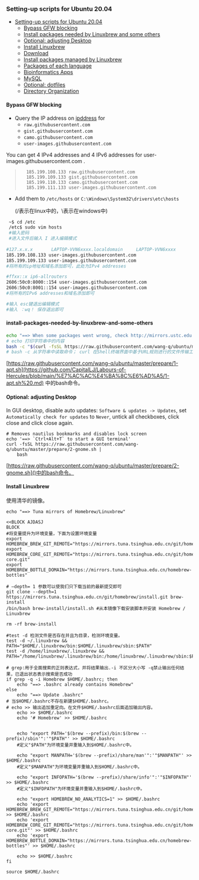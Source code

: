 ### Setting-up scripts for Ubuntu 20.04

- [Setting-up scripts for Ubuntu 20.04](#setting-up-scripts-for-ubuntu-2004)
    - [Bypass GFW blocking](#bypass-gfw-blocking)
    - [Install packages needed by Linuxbrew and some others](#install-packages-needed-by-linuxbrew-and-some-others)
    - [Optional: adjusting Desktop](#optional-adjusting-desktop)
    - [Install Linuxbrew](#install-linuxbrew)
    - [Download](#download)
    - [Install packages managed by Linuxbrew](#install-packages-managed-by-linuxbrew)
    - [Packages of each language](#packages-of-each-language)
    - [Bioinformatics Apps](#bioinformatics-apps)
    - [MySQL](#mysql)
    - [Optional: dotfiles](#optional-dotfiles)
    - [Directory Organization](#directory-organization)

#### Bypass GFW blocking

- Query the IP address on [ipddress](https://www.ipaddress.com/) for
  - `raw.githubusercontent.com`
  - `gist.githubusercontent.com`
  - `camo.githubusercontent.com`
  - `user-images.githubusercontent.com`

  

You can get 4 IPv4 addresses and 4 IPv6 addresses for user-images.githubusercontent.com .

> 		185.199.108.133	raw.githubusercontent.com
> 		185.199.109.133	gist.githubusercontent.com
> 		185.199.110.133	camo.githubusercontent.com
> 		185.199.111.133	user-images.githubusercontent.com
> 		

- Add them to `/etc/hosts` or `C:\Windows\System32\drivers\etc\hosts`

	(/表示在linux中的，\表示在windows中)

```bash
 ~$ cd /etc
 /etc$ sudo vim hosts
 #输入密码
 #进入文件后输入 I 进入编辑模式
 
#127.x.x.x       LAPTOP-VVN6xxxx.localdomain     LAPTOP-VVN6xxxx
185.199.108.133	user-images.githubusercontent.com
185.199.109.133 user-images.githubusercontent.com
#将所有的ip地址和域名添加即可，此处为IPv4 addresses

#ffxx::x ip6-allrouters
2606:50c0:8000::154	user-images.githubusercontent.com
2606:50c0:8001::154	user-images.githubusercontent.com
#将所有的IPv6 addresses和域名添加即可

#输入 esc键退出编辑模式
#输入 ：wq！ 保存退出即可

```

#### install-packages-needed-by-linuxbrew-and-some-others

```bash
echo "==> When some packages went wrong, check http://mirrors.ustc.edu.cn/ubuntu/ for updating status."
# echo 打印字符串中的内容
bash -c "$(curl -fsSL https://raw.githubusercontent.com/wang-q/ubuntu/master/prepare/1-apt.sh)"
# bash -c 从字符串中读取命令； curl 在Shell终端界面中基于URL规则进行的文件传输工作 -f:Fail silently (no output at all) on HTTP errors -s:Silent mode -S:Show error even when -s is used -L: --Locatio Follow redirects.
```



[https://raw.githubusercontent.com/wang-q/ubuntu/master/prepare/1-apt.sh](https://github.com/CapitalLJ/Labours-of-Hercules/blob/main/%E7%AC%AC%E4%BA%8C%E6%AD%A5/1-apt.sh%20.md) 中的bash命令。

#### Optional: adjusting Desktop

In GUI desktop, disable auto updates: `Software & updates -> Updates`, set `Automatically check for updates` to `Never`, untick all checkboxes, click close and click close again.

```shell
# Removes nautilus bookmarks and disables lock screen
echo '==> `Ctrl+Alt+T` to start a GUI terminal'
curl -fsSL https://raw.githubusercontent.com/wang-q/ubuntu/master/prepare/2-gnome.sh |
    bash
```

[https://raw.githubusercontent.com/wang-q/ubuntu/master/prepare/2-gnome.sh]()中的bash命令。



#### Install Linuxbrew

使用清华的镜像。

```shell Script
echo "==> Tuna mirrors of Homebrew/Linuxbrew"

<<BLOCK AJDASJ
BLOCK
#将变量提升为环境变量，下面为设置环境变量
export HOMEBREW_BREW_GIT_REMOTE="https://mirrors.tuna.tsinghua.edu.cn/git/homebrew/brew.git"
export HOMEBREW_CORE_GIT_REMOTE="https://mirrors.tuna.tsinghua.edu.cn/git/homebrew/homebrew-core.git"
export HOMEBREW_BOTTLE_DOMAIN="https://mirrors.tuna.tsinghua.edu.cn/homebrew-bottles"

# –depth= 1 参数可以使我们只下载当前的最新提交即可
git clone --depth=1 https://mirrors.tuna.tsinghua.edu.cn/git/homebrew/install.git brew-install
/bin/bash brew-install/install.sh #从本镜像下载安装脚本并安装 Homebrew / Linuxbrew

rm -rf brew-install

#test -d 检测文件是否存在并且为目录，检测环境变量。
test -d ~/.linuxbrew && PATH="$HOME/.linuxbrew/bin:$HOME/.linuxbrew/sbin:$PATH"
test -d /home/linuxbrew/.linuxbrew && PATH="/home/linuxbrew/.linuxbrew/bin:/home/linuxbrew/.linuxbrew/sbin:$PATH"

# grep:用于全面搜索的正则表达式，并将结果输出.-i 不区分大小写 -q禁止输出任何结果，已退出状态表示搜索是否成功
if grep -q -i Homebrew $HOME/.bashrc; then
    echo "==> .bashrc already contains Homebrew"
else
    echo "==> Update .bashrc"
# 当$HOME/.bashrc不存在新建$HOME/.bashrc。
# echo >> 输出追加重定向。在文件$HOME/.bashrc后面追加输出内容。
    echo >> $HOME/.bashrc
    echo '# Homebrew' >> $HOME/.bashrc
    
    
    echo "export PATH='$(brew --prefix)/bin:$(brew --prefix)/sbin'":'"$PATH"' >> $HOME/.bashrc
    #定义"$PATH"为环境变量并重输入到$HOME/.bashrc中。
    
    echo "export MANPATH='$(brew --prefix)/share/man'":'"$MANPATH"' >> $HOME/.bashrc
    #定义"$MANPATH"为环境变量并重输入到$HOME/.bashrc中。
    
    echo "export INFOPATH='$(brew --prefix)/share/info'":'"$INFOPATH"' >> $HOME/.bashrc
    #定义"$INFDPATH"为环境变量并重输入到$HOME/.bashrc中。
    
    echo "export HOMEBREW_NO_ANALYTICS=1" >> $HOME/.bashrc
    echo 'export HOMEBREW_BREW_GIT_REMOTE="https://mirrors.tuna.tsinghua.edu.cn/git/homebrew/brew.git"' >> $HOME/.bashrc
    echo 'export HOMEBREW_CORE_GIT_REMOTE="https://mirrors.tuna.tsinghua.edu.cn/git/homebrew/homebrew-core.git"' >> $HOME/.bashrc
    echo 'export HOMEBREW_BOTTLE_DOMAIN="https://mirrors.tuna.tsinghua.edu.cn/homebrew-bottles"' >> $HOME/.bashrc
    
    echo >> $HOME/.bashrc
fi

source $HOME/.bashrc
```




